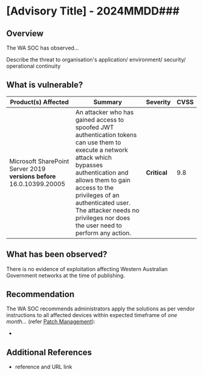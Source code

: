 # \[Advisory Title\] - 2024MMDD##\#

## Overview

The WA SOC has observed…

Describe the threat to organisation's application/ environment/ security/ operational continuity

## What is vulnerable?

| Product(s) Affected                                                   | Summary                                                                                                                                                                                                                                                                                                 | Severity     | CVSS |
| --------------------------------------------------------------------- | ------------------------------------------------------------------------------------------------------------------------------------------------------------------------------------------------------------------------------------------------------------------------------------------------------- | ------------ | ---- |
| Microsoft SharePoint Server 2019 **versions before** 16.0.10399.20005 | An attacker who has gained access to spoofed JWT authentication tokens can use them to execute a network attack which bypasses authentication and allows them to gain access to the privileges of an authenticated user. The attacker needs no privileges nor does the user need to perform any action. | **Critical** | 9.8  |

## What has been observed?

There is no evidence of exploitation affecting Western Australian Government networks at the time of publishing.

## Recommendation

The WA SOC recommends administrators apply the solutions as per vendor instructions to all affected devices within expected timeframe of *one month...* (refer [Patch Management](../guidelines/patch-management.md)):

- <Vendor URL>

## Additional References

- reference and URL link
